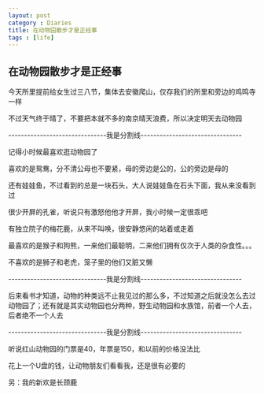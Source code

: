 ```yaml
---
layout: post
category : Diaries
title: 在动物园散步才是正经事
tags : [life]
---
```

## 在动物园散步才是正经事 ##

今天所里提前给女生过三八节，集体去安徽爬山，仅存我们的所里和旁边的鸡鸣寺一样

 

不过天气终于晴了，不要把本就不多的南京晴天浪费，所以决定明天去动物园

 

-------------------------------我是分割线--------------------------------

 

记得小时候最喜欢逛动物园了

 

喜欢的是鸳鸯，分不清公母也不要紧，母的旁边是公的，公的旁边是母的

 

还有娃娃鱼，不过看到的总是一块石头，大人说娃娃鱼在石头下面，我从来没看到过

 

很少开屏的孔雀，听说只有激怒他他才开屏，我小时候一定很乖吧

 

有独立院子的梅花鹿，从来不叫唤，很安静悠闲的站着或走着

 

最喜欢的是猴子和狗熊，一来他们最聪明，二来他们拥有仅次于人类的杂食性。。。

 

不喜欢的是狮子和老虎，笼子里的他们又脏又懒

 

-------------------------------我是分割线--------------------------------

 

后来看书才知道，动物的种类远不止我见过的那么多，不过知道之后就没怎么去过动物园了；还有就是其实动物园也分两种，野生动物园和水族馆，前者一个人去，后者绝不一个人去

 

-------------------------------我是分割线--------------------------------

 

听说红山动物园的门票是40，年票是150，和以前的价格没法比

 

花上一个U盘的钱，让动物朋友们看看我，还是很有必要的

 

另：我的新欢是长颈鹿